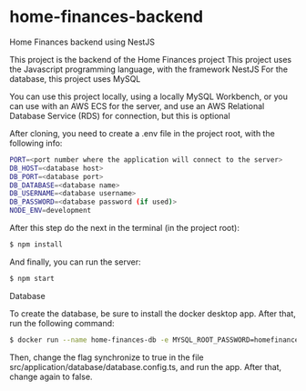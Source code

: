 # home-finances-backend

Home Finances backend using NestJS

This project is the backend of the Home Finances project
This project uses the Javascript programming language, with the framework NestJS
For the database, this project uses MySQL

You can use this project locally, using a locally MySQL Workbench, or you can use with an AWS ECS for the server, and use an AWS Relational Database Service (RDS) for connection, but this is optional

After cloning, you need to create a .env file in the project root, with the following info:

```bash
PORT=<port number where the application will connect to the server>
DB_HOST=<database host>
DB_PORT=<database port>
DB_DATABASE=<database name>
DB_USERNAME=<database username>
DB_PASSWORD=<database password (if used)>
NODE_ENV=development
```

After this step do the next in the terminal (in the project root):

```bash
$ npm install
```

And finally, you can run the server:

```bash
$ npm start
```

Database

To create the database, be sure to install the docker desktop app. After that, run the following command:

```bash
$ docker run --name home-finances-db -e MYSQL_ROOT_PASSWORD=homefinances -p 3306:3306 -v /etc/docker/home-finances-db:/etc/mysql/conf.d -v home-finances-db-data:/var/lib/mysql -d mysql
```

Then, change the flag synchronize to true in the file src/application/database/database.config.ts, and run the app. After that, change again to false.
